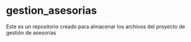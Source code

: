 # gestion_asesorias
Este es un repositorio creado para almacenar los archivos del proyecto de gestión de asesorías
